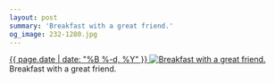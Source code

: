 ```yaml
---
layout: post
summary: 'Breakfast with a great friend.'
og_image: 232-1280.jpg
---
```


<p>
 <time>
  <a href="/232">
   {{ page.date | date: "%B %-d, %Y" }}
  </a>
 </time>
 <a href="/232">
  <img alt="Breakfast with a great friend." data-taken="11/29/2013" sizes="(min-width: 700px) 50vw, calc(100vw - 2rem)" src="{{ site.assets_url }}/232-640.jpg" srcset="{{ site.assets_url }}/232-1280.jpg 1280w, {{ site.assets_url }}/232-960.jpg 960w, {{ site.assets_url }}/232-640.jpg 640w, {{ site.assets_url }}/232-320.jpg 320w"/>
 </a>
 <span>
  Breakfast with a great friend.
 </span>
</p>
